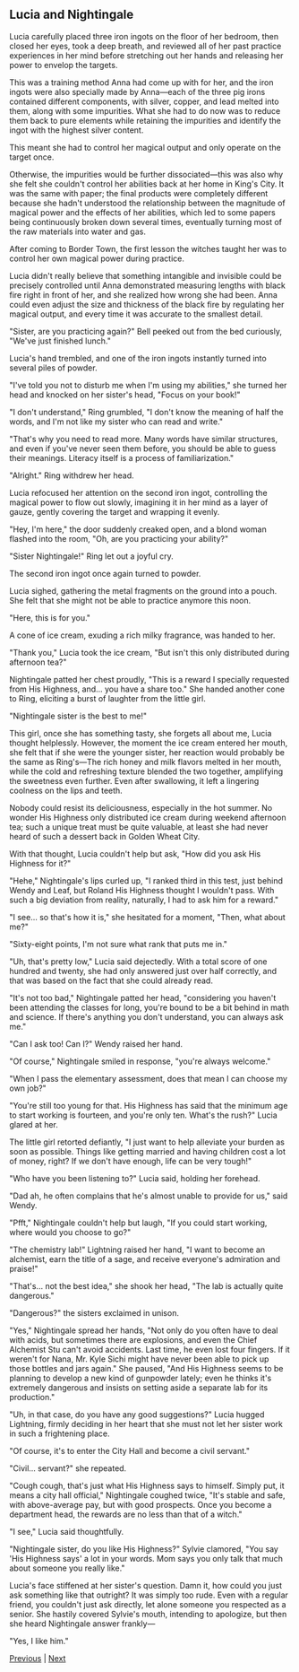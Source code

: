 ## Lucia and Nightingale
Lucia carefully placed three iron ingots on the floor of her bedroom, then closed her eyes, took a deep breath, and reviewed all of her past practice experiences in her mind before stretching out her hands and releasing her power to envelop the targets.

This was a training method Anna had come up with for her, and the iron ingots were also specially made by Anna—each of the three pig irons contained different components, with silver, copper, and lead melted into them, along with some impurities. What she had to do now was to reduce them back to pure elements while retaining the impurities and identify the ingot with the highest silver content.

This meant she had to control her magical output and only operate on the target once.

Otherwise, the impurities would be further dissociated—this was also why she felt she couldn't control her abilities back at her home in King's City. It was the same with paper; the final products were completely different because she hadn't understood the relationship between the magnitude of magical power and the effects of her abilities, which led to some papers being continuously broken down several times, eventually turning most of the raw materials into water and gas.

After coming to Border Town, the first lesson the witches taught her was to control her own magical power during practice.

Lucia didn't really believe that something intangible and invisible could be precisely controlled until Anna demonstrated measuring lengths with black fire right in front of her, and she realized how wrong she had been. Anna could even adjust the size and thickness of the black fire by regulating her magical output, and every time it was accurate to the smallest detail.

"Sister, are you practicing again?" Bell peeked out from the bed curiously, "We've just finished lunch."

Lucia's hand trembled, and one of the iron ingots instantly turned into several piles of powder.

"I've told you not to disturb me when I'm using my abilities," she turned her head and knocked on her sister's head, "Focus on your book!"



"I don't understand," Ring grumbled, "I don't know the meaning of half the words, and I'm not like my sister who can read and write."

"That's why you need to read more. Many words have similar structures, and even if you've never seen them before, you should be able to guess their meanings. Literacy itself is a process of familiarization."

"Alright." Ring withdrew her head.

Lucia refocused her attention on the second iron ingot, controlling the magical power to flow out slowly, imagining it in her mind as a layer of gauze, gently covering the target and wrapping it evenly.

"Hey, I'm here," the door suddenly creaked open, and a blond woman flashed into the room, "Oh, are you practicing your ability?"

"Sister Nightingale!" Ring let out a joyful cry.

The second iron ingot once again turned to powder.

Lucia sighed, gathering the metal fragments on the ground into a pouch. She felt that she might not be able to practice anymore this noon.

"Here, this is for you."



A cone of ice cream, exuding a rich milky fragrance, was handed to her.

"Thank you," Lucia took the ice cream, "But isn't this only distributed during afternoon tea?"

Nightingale patted her chest proudly, "This is a reward I specially requested from His Highness, and... you have a share too." She handed another cone to Ring, eliciting a burst of laughter from the little girl.

"Nightingale sister is the best to me!"

This girl, once she has something tasty, she forgets all about me, Lucia thought helplessly. However, the moment the ice cream entered her mouth, she felt that if she were the younger sister, her reaction would probably be the same as Ring's—The rich honey and milk flavors melted in her mouth, while the cold and refreshing texture blended the two together, amplifying the sweetness even further. Even after swallowing, it left a lingering coolness on the lips and teeth.

Nobody could resist its deliciousness, especially in the hot summer. No wonder His Highness only distributed ice cream during weekend afternoon tea; such a unique treat must be quite valuable, at least she had never heard of such a dessert back in Golden Wheat City.

With that thought, Lucia couldn't help but ask, "How did you ask His Highness for it?"

"Hehe," Nightingale's lips curled up, "I ranked third in this test, just behind Wendy and Leaf, but Roland His Highness thought I wouldn't pass. With such a big deviation from reality, naturally, I had to ask him for a reward."

"I see... so that's how it is," she hesitated for a moment, "Then, what about me?"



"Sixty-eight points, I'm not sure what rank that puts me in."

"Uh, that's pretty low," Lucia said dejectedly. With a total score of one hundred and twenty, she had only answered just over half correctly, and that was based on the fact that she could already read.

"It's not too bad," Nightingale patted her head, "considering you haven't been attending the classes for long, you're bound to be a bit behind in math and science. If there's anything you don't understand, you can always ask me."

"Can I ask too! Can I?" Wendy raised her hand.

"Of course," Nightingale smiled in response, "you're always welcome."

"When I pass the elementary assessment, does that mean I can choose my own job?"

"You're still too young for that. His Highness has said that the minimum age to start working is fourteen, and you're only ten. What's the rush?" Lucia glared at her.

The little girl retorted defiantly, "I just want to help alleviate your burden as soon as possible. Things like getting married and having children cost a lot of money, right? If we don't have enough, life can be very tough!"

"Who have you been listening to?" Lucia said, holding her forehead.



"Dad ah, he often complains that he's almost unable to provide for us," said Wendy.

"Pfft," Nightingale couldn't help but laugh, "If you could start working, where would you choose to go?"

"The chemistry lab!" Lightning raised her hand, "I want to become an alchemist, earn the title of a sage, and receive everyone's admiration and praise!"

"That's... not the best idea," she shook her head, "The lab is actually quite dangerous."

"Dangerous?" the sisters exclaimed in unison.

"Yes," Nightingale spread her hands, "Not only do you often have to deal with acids, but sometimes there are explosions, and even the Chief Alchemist Stu can't avoid accidents. Last time, he even lost four fingers. If it weren't for Nana, Mr. Kyle Sichi might have never been able to pick up those bottles and jars again." She paused, "And His Highness seems to be planning to develop a new kind of gunpowder lately; even he thinks it's extremely dangerous and insists on setting aside a separate lab for its production."

"Uh, in that case, do you have any good suggestions?" Lucia hugged Lightning, firmly deciding in her heart that she must not let her sister work in such a frightening place.

"Of course, it's to enter the City Hall and become a civil servant."

"Civil... servant?" she repeated.



"Cough cough, that's just what His Highness says to himself. Simply put, it means a city hall official," Nightingale coughed twice, "It's stable and safe, with above-average pay, but with good prospects. Once you become a department head, the rewards are no less than that of a witch."

"I see," Lucia said thoughtfully.

"Nightingale sister, do you like His Highness?" Sylvie clamored, "You say 'His Highness says' a lot in your words. Mom says you only talk that much about someone you really like."

Lucia's face stiffened at her sister's question. Damn it, how could you just ask something like that outright? It was simply too rude. Even with a regular friend, you couldn't just ask directly, let alone someone you respected as a senior. She hastily covered Sylvie's mouth, intending to apologize, but then she heard Nightingale answer frankly—

"Yes, I like him."





[Previous](CH0274.md) | [Next](CH0276.md)
